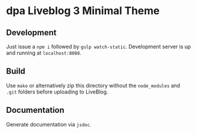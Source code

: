 # dpa Liveblog 3 Minimal Theme

## Development
Just issue a `npm i` followed by `gulp watch-static`.
Development server is up and running at `localhost:8008`.

## Build
Use `make` or alternatively zip this directory without the `node_modules`
and `.git` folders before uploading to LiveBlog.

## Documentation
Generate documentation via `jsdoc`.
